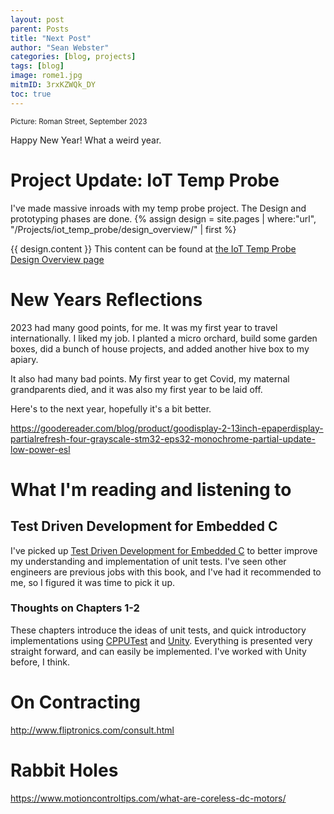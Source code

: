 ```yaml
---
layout: post
parent: Posts
title: "Next Post"
author: "Sean Webster"
categories: [blog, projects]
tags: [blog]
image: rome1.jpg
mitmID: 3rxKZWQk_DY
toc: true
---
```

<sup>Picture: Roman Street, September 2023</sup>

Happy New Year! What a weird year. 

# Project Update: IoT Temp Probe
I've made massive inroads with my temp probe project. The Design and prototyping phases are done. 
{% assign design = site.pages | where:"url", "/Projects/iot_temp_probe/design_overview/" | first %}

{{ design.content }}
This content can  be found at [the IoT Temp Probe Design Overview page](/Projects/iot_temp_probe/design_overview/)


# New Years Reflections
2023 had many good points, for me. It was my first year to travel internationally. I liked my job. I planted a micro orchard, build some garden boxes, did a bunch of house projects, and added another hive box to my apiary.

It also had many bad points. My first year to get Covid, my maternal grandparents died, and it was also my first year to be laid off.

Here's to the next year, hopefully it's a bit better.


https://goodereader.com/blog/product/goodisplay-2-13inch-epaperdisplay-partialrefresh-four-grayscale-stm32-eps32-monochrome-partial-update-low-power-esl


# What I'm reading and listening to
## Test Driven Development for Embedded C
I've picked up [Test Driven Development for Embedded C](https://www.amazon.com/Driven-Development-Embedded-Pragmatic-Programmers/dp/193435662X/) 
to better improve my understanding and implementation of unit tests.
I've seen other engineers are previous jobs with this book, and I've had it recommended to me,
so I figured it was time to pick it up.

### Thoughts on Chapters 1-2
These chapters introduce the ideas of unit tests, and quick introductory implementations using [CPPUTest](https://www.throwtheswitch.org/unity) and [Unity](https://cpputest.github.io/). Everything is presented very straight forward, and can
easily be implemented. I've worked with Unity before, I think.

# On Contracting
http://www.fliptronics.com/consult.html


# Rabbit Holes
https://www.motioncontroltips.com/what-are-coreless-dc-motors/